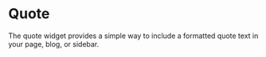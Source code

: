# Quote

The quote widget provides a simple way to include a formatted quote text in your page, blog, or sidebar.